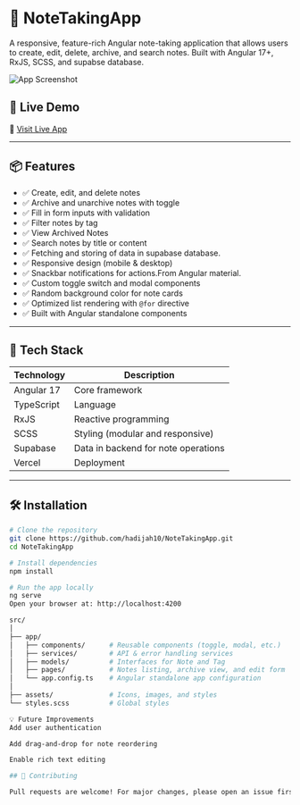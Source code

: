 # 📝 NoteTakingApp

A responsive, feature-rich Angular note-taking application that allows users to create, edit, delete, archive, and search notes. Built with Angular 17+, RxJS, SCSS, and supabse database.

![App Screenshot](https://note-taking-app-eight-eta.vercel.app/assets/screenshot.png)

## 🚀 Live Demo

🔗 [Visit Live App](https://note-taking-app-eight-eta.vercel.app/notes)

---

## 📦 Features

- ✅ Create, edit, and delete notes
- ✅ Archive and unarchive notes with toggle
- ✅ Fill in form inputs with validation
- ✅ Filter notes by tag
- ✅ View Archived Notes
- ✅ Search notes by title or content
- ✅ Fetching and storing of data in supabase database.
- ✅ Responsive design (mobile & desktop)
- ✅ Snackbar notifications for actions.From Angular material.
- ✅ Custom toggle switch and modal components
- ✅ Random background color for note cards
- ✅ Optimized list rendering with `@for` directive
- ✅ Built with Angular standalone components

---

## 🧰 Tech Stack

| Technology       | Description                           |
|------------------|----------------------------------------|
| Angular 17       | Core framework                        |
| TypeScript       | Language                              |
| RxJS             | Reactive programming                  |
| SCSS             | Styling (modular and responsive)      |
| Supabase         | Data in backend for note operations    |
| Vercel           | Deployment                            |

---

## 🛠️ Installation

```bash
# Clone the repository
git clone https://github.com/hadijah10/NoteTakingApp.git
cd NoteTakingApp

# Install dependencies
npm install

# Run the app locally
ng serve
Open your browser at: http://localhost:4200

src/
│
├── app/
│   ├── components/      # Reusable components (toggle, modal, etc.)
│   ├── services/        # API & error handling services
│   ├── models/          # Interfaces for Note and Tag
│   ├── pages/           # Notes listing, archive view, and edit form
│   └── app.config.ts    # Angular standalone app configuration
│
├── assets/              # Icons, images, and styles
└── styles.scss          # Global styles

💡 Future Improvements
Add user authentication

Add drag-and-drop for note reordering

Enable rich text editing

## 🤝 Contributing

Pull requests are welcome! For major changes, please open an issue first to discuss what you'd like to change.